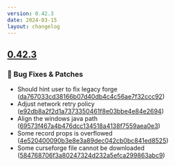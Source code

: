 ```yaml
---
version: 0.42.3
date: 2024-03-15
layout: changelog
---
```

## [0.42.3](#0.42.3)
### 🐛 Bug Fixes & Patches

- Should hint user to fix legacy forge ([da767033cd38166b07d40db4c4c56ae7f32ccc92](https://github.com/Voxelum/x-minecraft-launcher/commit/da767033cd38166b07d40db4c4c56ae7f32ccc92))
- Adjust network retry policy ([e92db8a2f2d1a7373350461f8e03bbe4e84e2694](https://github.com/Voxelum/x-minecraft-launcher/commit/e92db8a2f2d1a7373350461f8e03bbe4e84e2694))
- Align the windows java path ([69573f467a4b476dcc134518a4138f7559aea0e3](https://github.com/Voxelum/x-minecraft-launcher/commit/69573f467a4b476dcc134518a4138f7559aea0e3))
- Some record props is overflowed ([4e520400090b3e8e3a89dec042cb0bc841ed8525](https://github.com/Voxelum/x-minecraft-launcher/commit/4e520400090b3e8e3a89dec042cb0bc841ed8525))
- Some curseforge file cannot be downloaded ([584768706f3a80247324d232a5efca299863abc9](https://github.com/Voxelum/x-minecraft-launcher/commit/584768706f3a80247324d232a5efca299863abc9))
